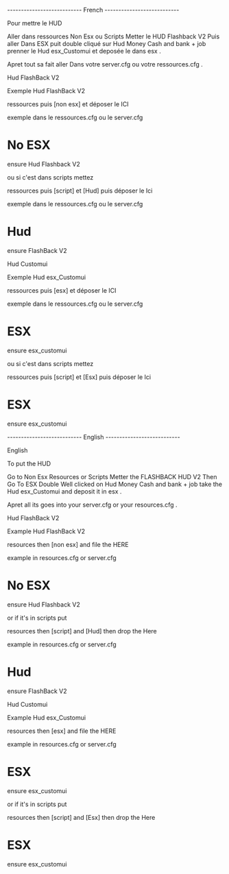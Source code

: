 --------------------------- French ---------------------------

Pour mettre le HUD

Aller dans ressources Non Esx ou Scripts Metter le HUD Flashback V2 Puis aller Dans ESX puit double 
cliqué sur Hud Money Cash and bank + job prenner le Hud esx_Customui et deposée le dans esx .

Apret tout sa fait aller Dans votre server.cfg ou votre ressources.cfg .



Hud FlashBack V2

Exemple Hud FlashBack V2

ressources puis [non esx] et déposer le ICI 

exemple dans le ressources.cfg ou le server.cfg

# No ESX
ensure Hud Flashback V2

ou si c'est dans scripts mettez 

ressources puis [script] et [Hud] puis déposer le Ici 

exemple dans le ressources.cfg ou le server.cfg

# Hud 
ensure FlashBack V2




Hud Customui

Exemple Hud esx_Customui 

ressources puis [esx] et déposer le ICI 

exemple dans le ressources.cfg ou le server.cfg

# ESX 
ensure esx_customui

ou si c'est dans scripts mettez 

ressources puis [script] et [Esx] puis déposer le Ici 

# ESX 
ensure esx_customui 




--------------------------- English ---------------------------

English 

To put the HUD

Go to Non Esx Resources or Scripts Metter the FLASHBACK HUD V2 Then Go To ESX Double Well 
clicked on Hud Money Cash and bank + job take the Hud esx_Customui and deposit it in esx .

Apret all its goes into your server.cfg or your resources.cfg .



Hud FlashBack V2

Example Hud FlashBack V2

resources then [non esx] and file the HERE 

example in resources.cfg or server.cfg

# No ESX
ensure Hud Flashback V2

or if it's in scripts put 

resources then [script] and [Hud] then drop the Here 

example in resources.cfg or server.cfg

# Hud 
ensure FlashBack V2




Hud Customui

Example Hud esx_Customui 

resources then [esx] and file the HERE 

example in resources.cfg or server.cfg

# ESX 
ensure esx_customui

or if it's in scripts put 

resources then [script] and [Esx] then drop the Here 

# ESX 
ensure esx_customui 

